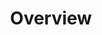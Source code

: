 ---
layout: page
title: Overview
permalink: /candel_database/overview/
parent: CANDEL Database
nav_order: 2
---